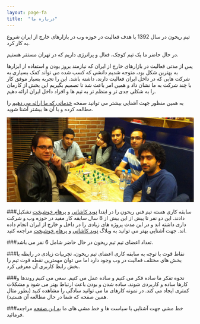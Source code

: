 ```yaml
---
layout: page-fa
title:  "درباره ما"
---
```

تیم ریحون در سال 1392 با هدف فعالیت در حوزه وب در بازارهای خارج از ایران شروع به کار کرد.

در حال حاضر ما یک تیم کوچک، فعال و پرانرژی داریم که در تهران مستقر هستیم.

پس از مدتی فعالیت در بازارهای خارج از ایران که نیازمند بروز بودن و استفاده از ابزارها به بهترین شکل بود، متوجه شدیم دانشی که کسب شده می تواند کمک بسیاری به شرکت هایی که در داخل ایران فعالیت دارند، داشته باشد.
این را تجربه بسیار موفق کار با چند شرکت به ما نشان داد و همین امر باعث شد تا تصمیم بگیریم این بخش از کارمان را به شکلی جدی تر و منظم تر به تیم ها و افراد داخل ایران ارائه دهیم.

به همین منظور جهت آشنایی بیشتر می توانید صفحه [خدماتی که ما ارائه می دهیم](http://reyhoun.com/fa/) را مطالعه کرده و با آن ها بیشتر آشنا شوید.

![Reyhoun Team](/assets/img/team.jpg)

###سابقه کاری
هسته تیم فنی ریحون را در ابتدا [نوید کاشانی](http://navid.kashani.ir/) و [پرهام خوشبخت](http://parhum.net/) تشکیل دادند. این دو نفر تا پیش از این بیش از 8 سال سابقه کار مفید در حوزه وب و شرکت داری داشته اند و در این مدت پروژه های زیادی را در داخل و خارج از ایران انجام داده اند. جهت آشنایی بهتر می توانید به وبلاگ [نوید کاشانی](http://navid.kashani.ir/) و [پرهام خوشبخت](http://parhum.net/) مراجعه کنید.

###تعداد اعضای تیم
تیم ریحون در حال حاضر شامل 6 نفر می باشد.

###نقاط قوت
با توجه به سابقه کاری اعضای تیم ریحون، تجربیات زیادی در رابطه با بخش های مختلف فعالیت در وب وجود دارد اما می توان مهمترین نقطه قوت تیم را بخش رابط کاربری آن معرفی کرد.

###نحوه تفکر
ما ساده فکر می کنیم و ساده عمل می کنیم. سعی می کنیم روندها و کارها ساده و کاربردی شوند. ساده شدن و بودن باعث ارتباط بهتر می شود و مشکلات کمتری ایجاد می کند. در نمونه کارهای ما می توانید سادگی را مشاهده کنید (بطور مثال همین صفحه که شما در حال مطالعه آن هستید).

###خط مشی
جهت آشنایی با سیاست ها و خط مشی های ما [به این صفحه](/fa/about/policies/) مراجعه فرمائید.